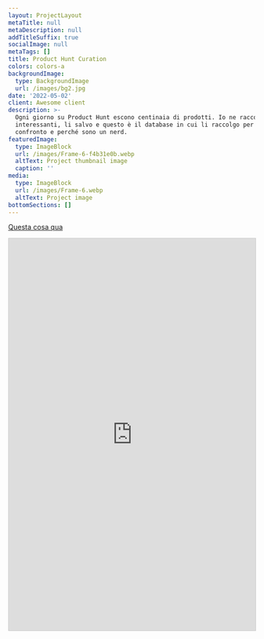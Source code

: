 ```yaml
---
layout: ProjectLayout
metaTitle: null
metaDescription: null
addTitleSuffix: true
socialImage: null
metaTags: []
title: Product Hunt Curation
colors: colors-a
backgroundImage:
  type: BackgroundImage
  url: /images/bg2.jpg
date: '2022-05-02'
client: Awesome client
description: >-
  Ogni giorno su Product Hunt escono centinaia di prodotti. Io ne raccolgo i più
  interessanti, li salvo e questo è il database in cui li raccolgo per analisi,
  confronto e perché sono un nerd.
featuredImage:
  type: ImageBlock
  url: /images/Frame-6-f4b31e0b.webp
  altText: Project thumbnail image
  caption: ''
media:
  type: ImageBlock
  url: /images/Frame-6.webp
  altText: Project image
bottomSections: []
---
```

<a data-formkit-toggle="4d9e9cdb06" href="https://exceptional-author-9523.ck.page/4d9e9cdb06">Questa cosa qua</a>



<iframe class="airtable-embed" src="https://airtable.com/embed/shrstamXmJOpnhBU7?backgroundColor=purple&viewControls=on" frameborder="0" onmousewheel="" width="100%" height="800" style="background: transparent; border: 1px solid #ccc;"></iframe>

